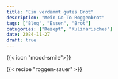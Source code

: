 ```yaml
---
title: "Ein verdammt gutes Brot"
description: "Mein Go-To Roggenbrot"
tags: ["Blog", "Essen", "Brot"]
categories: ["Rezept", "Kulinarisches"]
date: 2024-11-27
draft: true
---
```


{{< icon "mood-smile">}}

{{< recipe "roggen-sauer" >}}
